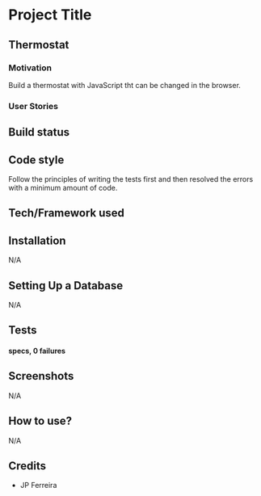 # Project Title
## Thermostat

### Motivation

Build a thermostat with JavaScript tht can be changed in the browser.

### User Stories



## Build status



## Code style

Follow the principles of writing the tests first and then resolved the errors with a minimum amount of code.

## Tech/Framework used



## Installation

N/A

## Setting Up a Database

N/A

## Tests

####  specs, 0 failures


## Screenshots

N/A

## How to use?

N/A

## Credits
* JP Ferreira
